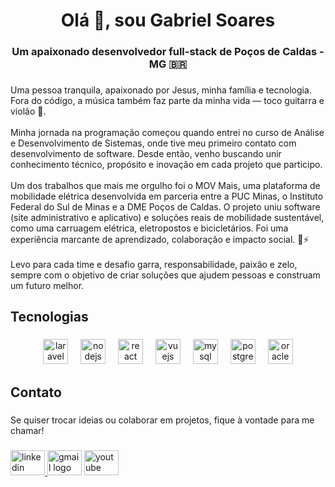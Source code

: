 <h1 align="center">Olá 👋, sou Gabriel Soares</h1>

###

<h3 align="center">Um apaixonado desenvolvedor full-stack de Poços de Caldas - MG 🇧🇷</h3>

###

<p align="left">Uma pessoa tranquila, apaixonado por Jesus, minha família e tecnologia. Fora do código, a música também faz parte da minha vida — toco guitarra e violão 🎸.<br><br>Minha jornada na programação começou quando entrei no curso de Análise e Desenvolvimento de Sistemas, onde tive meu primeiro contato com desenvolvimento de software. Desde então, venho buscando unir conhecimento técnico, propósito e inovação em cada projeto que participo.<br><br>Um dos trabalhos que mais me orgulho foi o MOV Mais, uma plataforma de mobilidade elétrica desenvolvida em parceria entre a PUC Minas, o Instituto Federal do Sul de Minas e a DME Poços de Caldas. O projeto uniu software (site administrativo e aplicativo) e soluções reais de mobilidade sustentável, como uma carruagem elétrica, eletropostos e bicicletários. Foi uma experiência marcante de aprendizado, colaboração e impacto social. 🚀⚡<br><br>Levo para cada time e desafio garra, responsabilidade, paixão e zelo, sempre com o objetivo de criar soluções que ajudem pessoas e construam um futuro melhor.</p>

###

<h2 align="left">Tecnologias</h2>

###

<div align="center">
  <img src="https://img.shields.io/badge/Laravel-FF2D20?logo=laravel&logoColor=white&style=for-the-badge" height="40" alt="laravel logo"  />
  <img width="12" />
  <img src="https://img.shields.io/badge/Node.js-339933?logo=nodedotjs&logoColor=white&style=for-the-badge" height="40" alt="nodejs logo"  />
  <img width="12" />
  <img src="https://img.shields.io/badge/React-61DAFB?logo=react&logoColor=black&style=for-the-badge" height="40" alt="react logo"  />
  <img width="12" />
  <img src="https://img.shields.io/badge/Vue.js-4FC08D?logo=vuedotjs&logoColor=black&style=for-the-badge" height="40" alt="vuejs logo"  />
  <img width="12" />
  <img src="https://img.shields.io/badge/MySQL-4479A1?logo=mysql&logoColor=white&style=for-the-badge" height="40" alt="mysql logo"  />
  <img width="12" />
  <img src="https://img.shields.io/badge/PostgreSQL-4169E1?logo=postgresql&logoColor=white&style=for-the-badge" height="40" alt="postgresql logo"  />
  <img width="12" />
  <img src="https://img.shields.io/badge/Oracle-F80000?logo=oracle&logoColor=white&style=for-the-badge" height="40" alt="oracle logo"  />
</div>

###

<h2 align="left">Contato</h2>

###

<p align="left">Se quiser trocar ideias ou colaborar em projetos, fique à vontade para me chamar!</p>

###

<div align="left">
  <a href="[www.linkedin.com/in/gabriel-soares--](https://www.linkedin.com/in/gabriel-soares--/)" target="_blank">
    <img src="https://raw.githubusercontent.com/maurodesouza/profile-readme-generator/master/src/assets/icons/social/linkedin/default.svg" width="55" height="40" alt="linkedin logo"  />
  </a>
  <img src="https://raw.githubusercontent.com/maurodesouza/profile-readme-generator/master/src/assets/icons/social/gmail/default.svg" width="55" height="40" alt="gmail logo"  />
  <a href="https://www.youtube.com/@gasoaress" target="_blank">
    <img src="https://raw.githubusercontent.com/maurodesouza/profile-readme-generator/master/src/assets/icons/social/youtube/default.svg" width="55" height="40" alt="youtube logo"  />
  </a>
</div>

###
